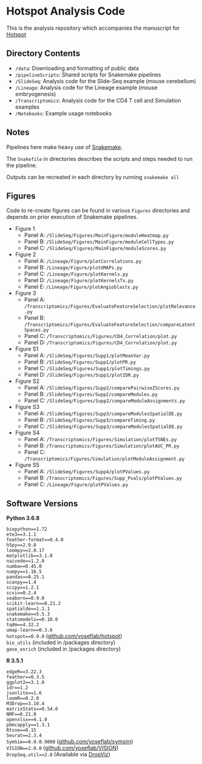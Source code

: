 # Hotspot Analysis Code

This is the analysis repository which accompanies the manuscript for [Hotspot](https://github.com/yoseflab/hotspot)

## Directory Contents

- `/data`: Downloading and formatting of public data
- `/pipelineScripts`: Shared scripts for Snakemake pipelines
- `/SlideSeq`: Analysis code for the Slide-Seq example (mouse cerebellum)
- `/Lineage`: Analysis code for the Lineage example (mouse embryogenesis)
- `/Transcriptomics`: Analysis code for the CD4 T cell and Simulation examples
- `/Notebooks`: Example usage notebooks

## Notes

Pipelines here make heavy use of [Snakemake](https://snakemake.readthedocs.io/en/stable/).

The `Snakefile` in directories describes the scripts and steps needed to run the pipeline.

Outputs can be recreated in each directory by running `snakemake all`

## Figures

Code to re-create figures can be found in various `Figures` directories and depends on prior execution of Snakemake pipelines.

- Figure 1
    - Panel A: `/SlideSeq/Figures/MainFigure/moduleHeatmap.py`
    - Panel B: `/SlideSeq/Figures/MainFigure/moduleCellTypes.py`
    - Panel C: `/SlideSeq/Figures/MainFigure/moduleScores.py`
- Figure 2
    - Panel A: `/Lineage/Figure/plotCorrelations.py`
    - Panel B: `/Lineage/Figure/plotUMAPs.py`
    - Panel C: `/Lineage/Figure/plotKernels.py`
    - Panel D: `/Lineage/Figure/plotKernelsTx.py`
    - Panel E: `/Lineage/Figure/plotAngioblasts.py`
- Figure 3
    - Panel A: `/Transcriptomics/Figures/EvaluateFeatureSelection/plotRelevance.py`
    - Panel B: `/Transcriptomics/Figures/EvaluateFeatureSelection/compareLatentSpaces.py`
    - Panel C: `/Transcriptomics/Figures/CD4_Correlation/plot.py`
    - Panel D: `/Transcriptomics/Figures/CD4_Correlation/plot.py`
- Figure S1
    - Panel A: `/SlideSeq/Figures/Supp1/plotMeanVar.py`
    - Panel B: `/SlideSeq/Figures/Supp1/plotPR.py`
    - Panel C: `/SlideSeq/Figures/Supp1/plotTimings.py`
    - Panel D: `/SlideSeq/Figures/Supp1/plotIDR.py`
- Figure S2
    - Panel A: `/SlideSeq/Figures/Supp2/comparePairwiseZScores.py`
    - Panel B: `/SlideSeq/Figures/Supp2/compareModules.py`
    - Panel C: `/SlideSeq/Figures/Supp2/compareModuleAssignments.py`
- Figure S3
    - Panel A: `/SlideSeq/Figures/Supp3/compareModulesSpatialDE.py`
    - Panel B: `/SlideSeq/Figures/Supp3/compareTiming.py`
    - Panel C: `/SlideSeq/Figures/Supp3/compareModulesSpatialDE.py`
- Figure S4
    - Panel A: `/Transcriptomics/Figures/Simulation/plotTSNEs.py`
    - Panel B: `/Transcriptomics/Figures/Simulation/plotAUC_PR.py`
    - Panel C: `/Transcriptomics/Figures/Simulation/plotModuleAssignment.py`
- Figure S5
    - Panel A: `/SlideSeq/Figures/Supp4/plotPValues.py`
    - Panel B: `/Transcriptomics/Figures/Supp_Pvals/plotPValues.py`
    - Panel C: `/Lineage/Figure/plotPValues.py`


## Software Versions

**Python 3.6.8**

`biopython==1.72`  
`ete3==3.1.1`  
`feather-format==0.4.0`  
`h5py==2.9.0`  
`loompy==2.0.17`  
`matplotlib==3.1.0`  
`naivede==1.2.0`  
`numba==0.45.0`  
`numpy==1.16.5`  
`pandas==0.25.1`  
`scanpy==1.4`  
`scipy==1.2.1`  
`scvi==0.2.4`  
`seaborn==0.9.0`  
`scikit-learn==0.21.2`  
`spatialde==1.1.1`  
`snakemake==5.5.3`  
`statsmodels==0.10.0`  
`tqdm==4.32.2`  
`umap-learn==0.3.6`  
`hotspot==0.9.0` ([github.com/yoseflab/hotspot](https://github.com/yoseflab/hotspot))  
`bio_utils` (included in /packages directory)  
`gene_enrich` (included in /packages directory)  

**R 3.5.1**

`edgeR==3.22.3`  
`feather==0.3.5`  
`ggplot2==3.1.0`  
`idr==1.2`  
`jsonlite==1.6`  
`loomR==0.2.0`  
`M3Drop==3.10.4`  
`matrixStats==0.54.0`  
`NMF==0.21.0`  
`openxlsx==4.1.0`  
`pbmcapply==1.3.1`  
`Rtsne==0.15`  
`Seurat==2.3.4`  
`SymSim==0.0.0.9000` ([github.com/yoseflab/symsim](https://github.com/yoseflab/symsim))  
`VISION==2.0.0` ([github.com/yoseflab/VISION](https://github.com/yoseflab/VISION))  
`DropSeq.util==2.0` (Available via [DropViz](dropviz.org))
